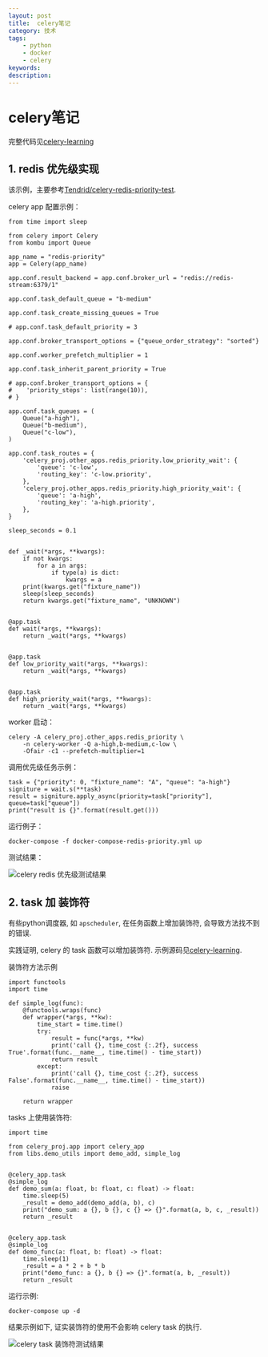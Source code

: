 ```yaml
---
layout: post
title:  celery笔记
category: 技术
tags:  
    - python
    - docker
    - celery
keywords: 
description: 
---
```


# celery笔记

完整代码见[celery-learning](https://github.com/frkhit/celery-learning)

## 1. redis 优先级实现

该示例，主要参考[Tendrid/celery-redis-priority-test](https://github.com/Tendrid/celery-redis-priority-test).

celery app 配置示例：

```
from time import sleep

from celery import Celery
from kombu import Queue

app_name = "redis-priority"
app = Celery(app_name)

app.conf.result_backend = app.conf.broker_url = "redis://redis-stream:6379/1"

app.conf.task_default_queue = "b-medium"

app.conf.task_create_missing_queues = True

# app.conf.task_default_priority = 3

app.conf.broker_transport_options = {"queue_order_strategy": "sorted"}

app.conf.worker_prefetch_multiplier = 1

app.conf.task_inherit_parent_priority = True

# app.conf.broker_transport_options = {
#    'priority_steps': list(range(10)),
# }

app.conf.task_queues = (
    Queue("a-high"),
    Queue("b-medium"),
    Queue("c-low"),
)

app.conf.task_routes = {
    'celery_proj.other_apps.redis_priority.low_priority_wait': {
        'queue': 'c-low',
        'routing_key': 'c-low.priority',
    },
    'celery_proj.other_apps.redis_priority.high_priority_wait': {
        'queue': 'a-high',
        'routing_key': 'a-high.priority',
    },
}

sleep_seconds = 0.1


def _wait(*args, **kwargs):
    if not kwargs:
        for a in args:
            if type(a) is dict:
                kwargs = a
    print(kwargs.get("fixture_name"))
    sleep(sleep_seconds)
    return kwargs.get("fixture_name", "UNKNOWN")


@app.task
def wait(*args, **kwargs):
    return _wait(*args, **kwargs)


@app.task
def low_priority_wait(*args, **kwargs):
    return _wait(*args, **kwargs)


@app.task
def high_priority_wait(*args, **kwargs):
    return _wait(*args, **kwargs)

```

worker 启动：

```
celery -A celery_proj.other_apps.redis_priority \
    -n celery-worker -Q a-high,b-medium,c-low \
    -Ofair -c1 --prefetch-multiplier=1
```

调用优先级任务示例：

```
task = {"priority": 0, "fixture_name": "A", "queue": "a-high"}
signiture = wait.s(**task)
result = signiture.apply_async(priority=task["priority"], queue=task["queue"])
print("result is {}".format(result.get()))
```

运行例子：

```
docker-compose -f docker-compose-redis-priority.yml up
```

测试结果：

![celery redis 优先级测试结果](../../../../public/img/celery_learning_note/screenshot.png)


## 2. task 加 装饰符

有些python调度器, 如 `apscheduler`, 在任务函数上增加装饰符, 会导致方法找不到的错误. 

实践证明, celery 的 task 函数可以增加装饰符. 示例源码见[celery-learning](https://github.com/frkhit/celery-learning/tree/task_decorator).


装饰符方法示例

``` 
import functools
import time

def simple_log(func):
    @functools.wraps(func)
    def wrapper(*args, **kw):
        time_start = time.time()
        try:
            result = func(*args, **kw)
            print('call {}, time_cost {:.2f}, success True'.format(func.__name__, time.time() - time_start))
            return result
        except:
            print('call {}, time_cost {:.2f}, success False'.format(func.__name__, time.time() - time_start))
            raise

    return wrapper
``` 

tasks 上使用装饰符:

```
import time

from celery_proj.app import celery_app
from libs.demo_utils import demo_add, simple_log


@celery_app.task
@simple_log
def demo_sum(a: float, b: float, c: float) -> float:
    time.sleep(5)
    _result = demo_add(demo_add(a, b), c)
    print("demo_sum: a {}, b {}, c {} => {}".format(a, b, c, _result))
    return _result


@celery_app.task
@simple_log
def demo_func(a: float, b: float) -> float:
    time.sleep(1)
    _result = a * 2 + b * b
    print("demo_func: a {}, b {} => {}".format(a, b, _result))
    return _result

```

运行示例:

``` 
docker-compose up -d
```

结果示例如下, 证实装饰符的使用不会影响 celery task 的执行.

![celery task 装饰符测试结果](../../../../public/img/celery_learning_note/task-decorator.png)
